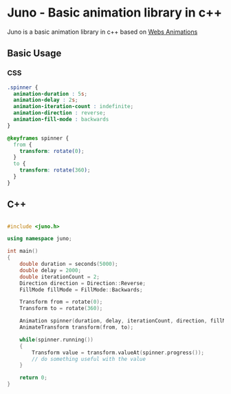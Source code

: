# Juno - Basic animation library in c++

Juno is a basic animation library in c++ based on [Webs Animations](https://drafts.csswg.org/web-Animations)

## Basic Usage

### CSS

```css
.spinner {
  animation-duration : 5s;
  animation-delay : 2s;
  animation-iteration-count : indefinite;
  animation-direction : reverse;
  animation-fill-mode : backwards
}

@keyframes spinner {
  from {
    transform: rotate(0);
  }
  to {
    transform: rotate(360);
  }
}
```

## C++

```cpp

#include <juno.h>

using namespace juno;

int main()
{
    double duration = seconds(5000);
    double delay = 2000;
    double iterationCount = 2;
    Direction direction = Direction::Reverse;
    FillMode fillMode = FillMode::Backwards;

    Transform from = rotate(0);
    Transform to = rotate(360);

    Animation spinner(duration, delay, iterationCount, direction, fillMode);
    AnimateTransform transform(from, to);

    while(spinner.running())
    {
        Transform value = transform.valueAt(spinner.progress());
        // do something useful with the value
    }

    return 0;
}
```
